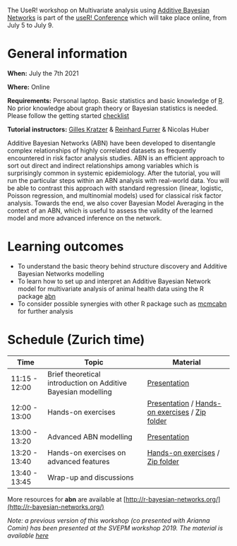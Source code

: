 
The UseR! workshop on Multivariate analysis using [Additive Bayesian Networks](https://cran.r-project.org/package=abn) is part of the [useR! Conference](https://user2021.r-project.org/) which will take place online, from July 5 to July 9. 

# General information

**When:** July the 7th 2021

**Where:** Online

**Requirements:** Personal laptop. Basic statistics and basic knowledge of [R](https://www.r-project.org/). No prior knowledge about graph theory or Bayesian statistics is needed. Please follow the getting started [checklist](getting_started.md)

**Tutorial instructors:** [Gilles Kratzer](https://gilleskratzer.netlify.com/) & [Reinhard Furrer](https://user.math.uzh.ch/furrer/) & Nicolas Huber


Additive Bayesian Networks (ABN) have been developed to disentangle complex relationships of highly correlated datasets as frequently encountered in risk factor analysis studies. ABN is an efficient approach to sort out direct and indirect relationships among variables which is surprisingly common in systemic epidemiology. After the tutorial, you will run the particular steps within an ABN analysis with real-world data. You will be able to contrast this approach with standard regression (linear, logistic, Poisson regression, and multinomial models) used for classical risk factor analysis. Towards the end, we also cover Bayesian Model Averaging in the context of an ABN, which is useful to assess the validity of the learned model and more advanced inference on the network.


# Learning outcomes

- To understand the basic theory behind structure discovery and Additive Bayesian
Networks modelling
- To learn how to set up and interpret an Additive Bayesian Network model for
multivariate analysis of animal health data using the R package [abn](https://cran.r-project.org/package=abn)
- To consider possible synergies with other R package such as [mcmcabn](https://cran.r-project.org/package=mcmcabn) for further analysis

# Schedule (Zurich time)

| Time         | Topic                          | Material|
|--------------|--------------------------------|---------|
| 11:15 - 12:00| Brief theoretical introduction on Additive Bayesian modelling | [Presentation](source/Presentations/useR_intro.pdf)|
| 12:00 - 13:00| Hands-on exercises| [Presentation](source/Presentations/Hands-on_exercise.pdf) / [Hands-on exercises](hands_on_useR_2021.html) / [Zip folder](source/Material/1-HO.zip)|
| 13:00 - 13:20| Advanced ABN modelling | [Presentation](source/Presentations/useR_advance.pdf) 
| 13:20 - 13:40| Hands-on exercises on advanced features | [Hands-on exercises](hands_on_advanced_useR_2021.html) / [Zip folder](source/Material/2-HO.zip)|
|13:40 - 13:45| Wrap-up and discussions | |

More resources for **abn** are available at [http://r-bayesian-networks.org/](http://r-bayesian-networks.org/)

*Note: a previous version of this workshop (co presented with Arianna Comin) has been presented at the SVEPM workshop 2019. The material is available [here](https://gilleskratzer.github.io/SVEPM2019/)* 

